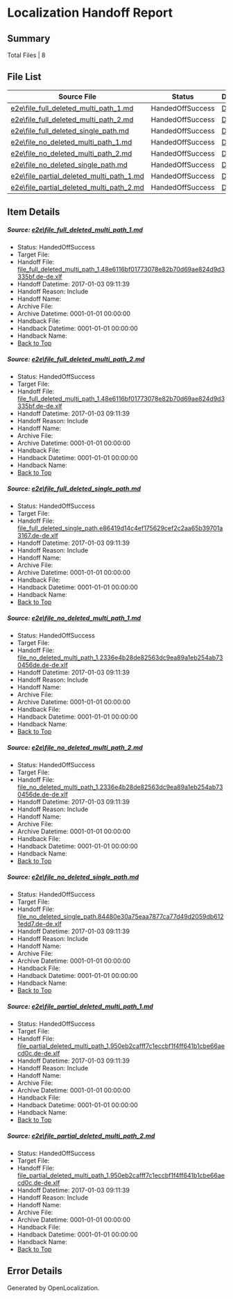 # <a name='report-top'></a> Localization Handoff Report

## Summary
 Total Files | 8

## File List
 Source File | Status | Details 
 ----------- | ------ | ------- 
 [e2e\file_full_deleted_multi_path_1.md](https://github.com/OpenLocalizationTestOrg/ol-test1/blob/c1ffef0022156a7796b7abd31bfe8680952317de/e2e/file_full_deleted_multi_path_1.md) | HandedOffSuccess | [Details](#6b31e8d97f1bfaca98adb1db070901ffa9944f811)
 [e2e\file_full_deleted_multi_path_2.md](https://github.com/OpenLocalizationTestOrg/ol-test1/blob/c1ffef0022156a7796b7abd31bfe8680952317de/e2e/file_full_deleted_multi_path_2.md) | HandedOffSuccess | [Details](#6b31e8d97f1bfaca98adb1db070901ffa9944f812)
 [e2e\file_full_deleted_single_path.md](https://github.com/OpenLocalizationTestOrg/ol-test1/blob/c1ffef0022156a7796b7abd31bfe8680952317de/e2e/file_full_deleted_single_path.md) | HandedOffSuccess | [Details](#95f605083af6b692c7b8f8bb000ac426fbd782c43)
 [e2e\file_no_deleted_multi_path_1.md](https://github.com/OpenLocalizationTestOrg/ol-test1/blob/c1ffef0022156a7796b7abd31bfe8680952317de/e2e/file_no_deleted_multi_path_1.md) | HandedOffSuccess | [Details](#54904c82cf13ad50854dd2ec9549d5749de254f94)
 [e2e\file_no_deleted_multi_path_2.md](https://github.com/OpenLocalizationTestOrg/ol-test1/blob/c1ffef0022156a7796b7abd31bfe8680952317de/e2e/file_no_deleted_multi_path_2.md) | HandedOffSuccess | [Details](#54904c82cf13ad50854dd2ec9549d5749de254f95)
 [e2e\file_no_deleted_single_path.md](https://github.com/OpenLocalizationTestOrg/ol-test1/blob/c1ffef0022156a7796b7abd31bfe8680952317de/e2e/file_no_deleted_single_path.md) | HandedOffSuccess | [Details](#ee2dc388ed86c33754834d01d7b40dac6629bedc6)
 [e2e\file_partial_deleted_multi_path_1.md](https://github.com/OpenLocalizationTestOrg/ol-test1/blob/c1ffef0022156a7796b7abd31bfe8680952317de/e2e/file_partial_deleted_multi_path_1.md) | HandedOffSuccess | [Details](#f4d46a8393d5d0b527d31906907525f8e0703c637)
 [e2e\file_partial_deleted_multi_path_2.md](https://github.com/OpenLocalizationTestOrg/ol-test1/blob/c1ffef0022156a7796b7abd31bfe8680952317de/e2e/file_partial_deleted_multi_path_2.md) | HandedOffSuccess | [Details](#f4d46a8393d5d0b527d31906907525f8e0703c638)

## Item Details
##### <a name='6b31e8d97f1bfaca98adb1db070901ffa9944f811'></a> Source: [e2e\file_full_deleted_multi_path_1.md](https://github.com/OpenLocalizationTestOrg/ol-test1/blob/c1ffef0022156a7796b7abd31bfe8680952317de/e2e/file_full_deleted_multi_path_1.md)
* Status: HandedOffSuccess
* Target File: 
* Handoff File: [file_full_deleted_multi_path_1.48e6116bf01773078e82b70d69ae824d9d3335bf.de-de.xlf](https://github.com/OpenLocalizationTestOrg/ol-test1-handoff/blob/eac15d75629da98235110037ec8513f236cc8770/ol-handoff/OpenLocalizationTestOrg/ol-test1-dede/ci/mt/file_full_deleted_multi_path_1.48e6116bf01773078e82b70d69ae824d9d3335bf.de-de.xlf)
* Handoff Datetime: 2017-01-03 09:11:39
* Handoff Reason: Include
* Handoff Name: 
* Archive File: 
* Archive Datetime: 0001-01-01 00:00:00
* Handback File: 
* Handback Datetime: 0001-01-01 00:00:00
* Handback Name: 
* [Back to Top](#report-top)

##### <a name='6b31e8d97f1bfaca98adb1db070901ffa9944f812'></a> Source: [e2e\file_full_deleted_multi_path_2.md](https://github.com/OpenLocalizationTestOrg/ol-test1/blob/c1ffef0022156a7796b7abd31bfe8680952317de/e2e/file_full_deleted_multi_path_2.md)
* Status: HandedOffSuccess
* Target File: 
* Handoff File: [file_full_deleted_multi_path_1.48e6116bf01773078e82b70d69ae824d9d3335bf.de-de.xlf](https://github.com/OpenLocalizationTestOrg/ol-test1-handoff/blob/eac15d75629da98235110037ec8513f236cc8770/ol-handoff/OpenLocalizationTestOrg/ol-test1-dede/ci/mt/file_full_deleted_multi_path_1.48e6116bf01773078e82b70d69ae824d9d3335bf.de-de.xlf)
* Handoff Datetime: 2017-01-03 09:11:39
* Handoff Reason: Include
* Handoff Name: 
* Archive File: 
* Archive Datetime: 0001-01-01 00:00:00
* Handback File: 
* Handback Datetime: 0001-01-01 00:00:00
* Handback Name: 
* [Back to Top](#report-top)

##### <a name='95f605083af6b692c7b8f8bb000ac426fbd782c43'></a> Source: [e2e\file_full_deleted_single_path.md](https://github.com/OpenLocalizationTestOrg/ol-test1/blob/c1ffef0022156a7796b7abd31bfe8680952317de/e2e/file_full_deleted_single_path.md)
* Status: HandedOffSuccess
* Target File: 
* Handoff File: [file_full_deleted_single_path.e86419d14c4ef175629cef2c2aa65b39701a3167.de-de.xlf](https://github.com/OpenLocalizationTestOrg/ol-test1-handoff/blob/eac15d75629da98235110037ec8513f236cc8770/ol-handoff/OpenLocalizationTestOrg/ol-test1-dede/ci/mt/file_full_deleted_single_path.e86419d14c4ef175629cef2c2aa65b39701a3167.de-de.xlf)
* Handoff Datetime: 2017-01-03 09:11:39
* Handoff Reason: Include
* Handoff Name: 
* Archive File: 
* Archive Datetime: 0001-01-01 00:00:00
* Handback File: 
* Handback Datetime: 0001-01-01 00:00:00
* Handback Name: 
* [Back to Top](#report-top)

##### <a name='54904c82cf13ad50854dd2ec9549d5749de254f94'></a> Source: [e2e\file_no_deleted_multi_path_1.md](https://github.com/OpenLocalizationTestOrg/ol-test1/blob/c1ffef0022156a7796b7abd31bfe8680952317de/e2e/file_no_deleted_multi_path_1.md)
* Status: HandedOffSuccess
* Target File: 
* Handoff File: [file_no_deleted_multi_path_1.2336e4b28de82563dc9ea89a1eb254ab730456de.de-de.xlf](https://github.com/OpenLocalizationTestOrg/ol-test1-handoff/blob/eac15d75629da98235110037ec8513f236cc8770/ol-handoff/OpenLocalizationTestOrg/ol-test1-dede/ci/mt/file_no_deleted_multi_path_1.2336e4b28de82563dc9ea89a1eb254ab730456de.de-de.xlf)
* Handoff Datetime: 2017-01-03 09:11:39
* Handoff Reason: Include
* Handoff Name: 
* Archive File: 
* Archive Datetime: 0001-01-01 00:00:00
* Handback File: 
* Handback Datetime: 0001-01-01 00:00:00
* Handback Name: 
* [Back to Top](#report-top)

##### <a name='54904c82cf13ad50854dd2ec9549d5749de254f95'></a> Source: [e2e\file_no_deleted_multi_path_2.md](https://github.com/OpenLocalizationTestOrg/ol-test1/blob/c1ffef0022156a7796b7abd31bfe8680952317de/e2e/file_no_deleted_multi_path_2.md)
* Status: HandedOffSuccess
* Target File: 
* Handoff File: [file_no_deleted_multi_path_1.2336e4b28de82563dc9ea89a1eb254ab730456de.de-de.xlf](https://github.com/OpenLocalizationTestOrg/ol-test1-handoff/blob/eac15d75629da98235110037ec8513f236cc8770/ol-handoff/OpenLocalizationTestOrg/ol-test1-dede/ci/mt/file_no_deleted_multi_path_1.2336e4b28de82563dc9ea89a1eb254ab730456de.de-de.xlf)
* Handoff Datetime: 2017-01-03 09:11:39
* Handoff Reason: Include
* Handoff Name: 
* Archive File: 
* Archive Datetime: 0001-01-01 00:00:00
* Handback File: 
* Handback Datetime: 0001-01-01 00:00:00
* Handback Name: 
* [Back to Top](#report-top)

##### <a name='ee2dc388ed86c33754834d01d7b40dac6629bedc6'></a> Source: [e2e\file_no_deleted_single_path.md](https://github.com/OpenLocalizationTestOrg/ol-test1/blob/c1ffef0022156a7796b7abd31bfe8680952317de/e2e/file_no_deleted_single_path.md)
* Status: HandedOffSuccess
* Target File: 
* Handoff File: [file_no_deleted_single_path.84480e30a75eaa7877ca77d49d2059db6121edd7.de-de.xlf](https://github.com/OpenLocalizationTestOrg/ol-test1-handoff/blob/eac15d75629da98235110037ec8513f236cc8770/ol-handoff/OpenLocalizationTestOrg/ol-test1-dede/ci/mt/file_no_deleted_single_path.84480e30a75eaa7877ca77d49d2059db6121edd7.de-de.xlf)
* Handoff Datetime: 2017-01-03 09:11:39
* Handoff Reason: Include
* Handoff Name: 
* Archive File: 
* Archive Datetime: 0001-01-01 00:00:00
* Handback File: 
* Handback Datetime: 0001-01-01 00:00:00
* Handback Name: 
* [Back to Top](#report-top)

##### <a name='f4d46a8393d5d0b527d31906907525f8e0703c637'></a> Source: [e2e\file_partial_deleted_multi_path_1.md](https://github.com/OpenLocalizationTestOrg/ol-test1/blob/c1ffef0022156a7796b7abd31bfe8680952317de/e2e/file_partial_deleted_multi_path_1.md)
* Status: HandedOffSuccess
* Target File: 
* Handoff File: [file_partial_deleted_multi_path_1.950eb2cafff7c1eccbf1f4ff641b1cbe66aecd0c.de-de.xlf](https://github.com/OpenLocalizationTestOrg/ol-test1-handoff/blob/eac15d75629da98235110037ec8513f236cc8770/ol-handoff/OpenLocalizationTestOrg/ol-test1-dede/ci/mt/file_partial_deleted_multi_path_1.950eb2cafff7c1eccbf1f4ff641b1cbe66aecd0c.de-de.xlf)
* Handoff Datetime: 2017-01-03 09:11:39
* Handoff Reason: Include
* Handoff Name: 
* Archive File: 
* Archive Datetime: 0001-01-01 00:00:00
* Handback File: 
* Handback Datetime: 0001-01-01 00:00:00
* Handback Name: 
* [Back to Top](#report-top)

##### <a name='f4d46a8393d5d0b527d31906907525f8e0703c638'></a> Source: [e2e\file_partial_deleted_multi_path_2.md](https://github.com/OpenLocalizationTestOrg/ol-test1/blob/c1ffef0022156a7796b7abd31bfe8680952317de/e2e/file_partial_deleted_multi_path_2.md)
* Status: HandedOffSuccess
* Target File: 
* Handoff File: [file_partial_deleted_multi_path_1.950eb2cafff7c1eccbf1f4ff641b1cbe66aecd0c.de-de.xlf](https://github.com/OpenLocalizationTestOrg/ol-test1-handoff/blob/eac15d75629da98235110037ec8513f236cc8770/ol-handoff/OpenLocalizationTestOrg/ol-test1-dede/ci/mt/file_partial_deleted_multi_path_1.950eb2cafff7c1eccbf1f4ff641b1cbe66aecd0c.de-de.xlf)
* Handoff Datetime: 2017-01-03 09:11:39
* Handoff Reason: Include
* Handoff Name: 
* Archive File: 
* Archive Datetime: 0001-01-01 00:00:00
* Handback File: 
* Handback Datetime: 0001-01-01 00:00:00
* Handback Name: 
* [Back to Top](#report-top)


## Error Details

Generated by OpenLocalization.
